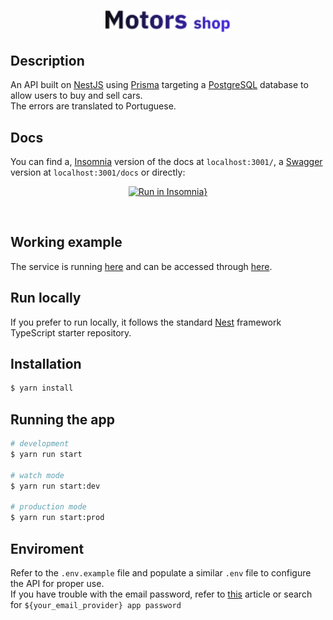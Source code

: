 <p align="center">
  <a href="http://nestjs.com/" target= "_blank noreferrer noopener"><img src="./src/utils/docs/motorShop.png" width="200" alt="MotorShop logo" /></a>
</p>

## Description

An API built on <a href="https://docs.nestjs.com/" target= "_blank noreferrer noopener">NestJS</a > using <a href="https://www.prisma.io/" target= "_blank noreferrer noopener">Prisma</a> targeting a <a href="https://www.postgresql.org/" target= "_blank noreferrer noopener">PostgreSQL</a> database to allow users to buy and sell cars.
<br>
The errors are translated to Portuguese.
<br>

## Docs

You can find a, <a href="https://insomnia.rest/download" target= "_blank noreferrer noopener">Insomnia</a> version of the docs at `localhost:3001/`, a <a href="https://docs.nestjs.com/openapi/introduction" target= "_blank noreferrer noopener">Swagger</a> version at `localhost:3001/docs` or directly:
<br>

<div align="center">

[![Run in Insomnia}](https://insomnia.rest/images/run.svg)](https://insomnia.rest/run/?label=MotorShop&uri=https%3A%2F%2Fgithub.com%2FCToH10%2Fcontacts%2Fblob%2Fdocs%2Fsrc%2Futils%2Fdocs%2Finsomnia.json)

</div>
<br>

## Working example

The service is running [here](https://motor-shop-grupo30.onrender.com/) and can be accessed through [here](https://projeto-full-stack-frontend.vercel.app/).

## Run locally

If you prefer to run locally, it follows the standard [Nest](https://github.com/nestjs/nest) framework TypeScript starter repository.

## Installation

```bash
$ yarn install
```

## Running the app

```bash
# development
$ yarn run start

# watch mode
$ yarn run start:dev

# production mode
$ yarn run start:prod
```

## Enviroment

Refer to the `.env.example` file and populate a similar `.env` file to configure the API for proper use.
<br>
If you have trouble with the email password, refer to [this](https://www.getmailbird.com/gmail-app-password/) article or search for `${your_email_provider} app password`
